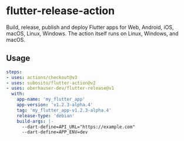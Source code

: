 # flutter-release-action

Build, release, publish and deploy Flutter apps for Web, Android, iOS, macOS, Linux, Windows.
The action itself runs on Linux, Windows, and macOS.

## Usage

```yaml
steps:
- uses: actions/checkout@v3
- uses: subosito/flutter-action@v2
- uses: oberhauser-dev/flutter-release@v1
  with:
    app-name: 'my_flutter_app'
    app-version: 'v1.2.3-alpha.4'
    tag: 'my_flutter_app-v1.2.3-alpha.4'
    release-type: 'debian'
    build-args: |-
      --dart-define=API_URL="https://example.com"
      --dart-define=APP_ENV=dev
```
